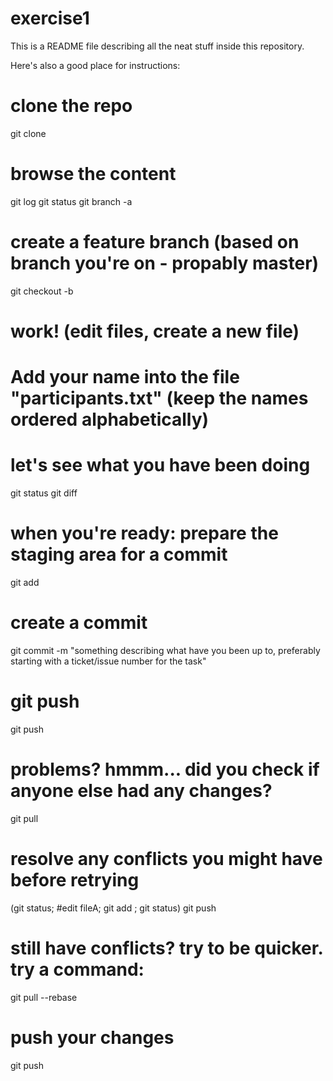 # exercise1

This is a README file describing all the neat stuff inside this repository.

Here's also a good place for instructions:

# clone the repo
git clone

# browse the content
git log
git status
git branch -a

# create a feature branch (based on branch you're on - propably master)
git checkout -b <your-very-own-feature-branch>

# work! (edit files, create a new file)
# Add your name into the file "participants.txt" (keep the names ordered alphabetically)

# let's see what you have been doing
git status
git diff

# when you're ready: prepare the staging area for a commit
git add <file1 file2 file3>

# create a commit
git commit -m "something describing what have you been up to, preferably starting with a ticket/issue number for the task"

# git push
git push

# problems? hmmm... did you check if anyone else had any changes?
git pull

# resolve any conflicts you might have before retrying
(git status; #edit fileA; git add <fileA>; git status)
git push

# still have conflicts? try to be quicker. try a command:
git pull --rebase

# push your changes
git push
